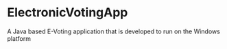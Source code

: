 # ElectronicVotingApp
A Java based E-Voting application that is developed to run on the Windows platform 
